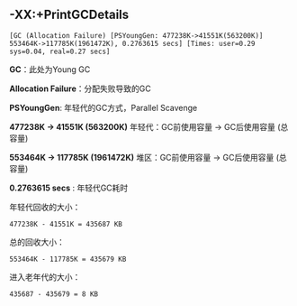 
## -XX:+PrintGCDetails

```
[GC (Allocation Failure) [PSYoungGen: 477238K->41551K(563200K)] 553464K->117785K(1961472K), 0.2763615 secs] [Times: user=0.29 sys=0.04, real=0.27 secs]
```

**GC**：此处为Young GC

**Allocation Failure**：分配失败导致的GC

**PSYoungGen**: 年轻代的GC方式，Parallel Scavenge

**477238K -> 41551K (563200K)** 年轻代：GC前使用容量 -> GC后使用容量 (总容量)

**553464K -> 117785K (1961472K)** 堆区：GC前使用容量 -> GC后使用容量 (总容量)

**0.2763615 secs** : 年轻代GC耗时


年轻代回收的大小：
```
477238K - 41551K = 435687 KB
```
总的回收大小： 
```
553464K - 117785K = 435679 KB
```
进入老年代的大小： 
```
435687 - 435679 = 8 KB
```






